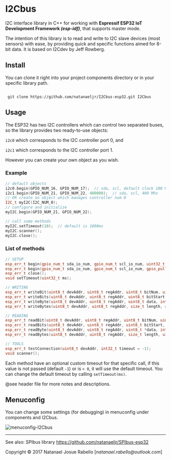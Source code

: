 # **I2Cbus**

I2C interface library in C++ for working with **Espressif ESP32 IoT Development Framework _(esp-idf)_**, that supports master mode.

The intention of this library is to read and write to I2C slave devices (most sensors) with ease, by providing quick and specific functions aimed for 8-bit data. It is based on I2Cdev by Jeff Rowberg.

## Install

You can clone it right into your project components directory or in your specific library path.

```git

 git clone https://github.com/natanaeljr/I2Cbus-esp32.git I2Cbus

```

## Usage

The ESP32 has two I2C controllers which can control two separated buses, so the library provides two ready-to-use objects:

`i2c0` which corresponds to the I2C controller port 0, and

`i2c1` which corresponds to the I2C controller port 1.

However you can create your own object as you wish.

### Example

```C++
// default objects
i2c0.begin(GPIO_NUM_16, GPIO_NUM_17);  // sda, scl, default clock 100 Mhz
i2c1.begin(GPIO_NUM_21, GPIO_NUM_22, 400000);  // sda, scl, 400 Mhz
// OR create an object which manages controller num 0
I2C_t myI2C(I2C_NUM_0);
// configure and initialize
myI2C.begin(GPIO_NUM_21, GPIO_NUM_22);

// call some methods
myI2C.setTimeout(10);  // default is 1000ms
myI2C.scanner();
myI2C.close();
```

### List of methods

```C++
// SETUP
esp_err_t begin(gpio_num_t sda_io_num, gpio_num_t scl_io_num, uint32_t clk_speed = I2CBUS_CLOCKSPEED_DEFAULT);
esp_err_t begin(gpio_num_t sda_io_num, gpio_num_t scl_io_num, gpio_pullup_t sda_pullup_en, gpio_pullup_t scl_pullup_en, uint32_t clk_speed = I2CBUS_CLOCKSPEED_DEFAULT);
esp_err_t close();
void setTimeout(uint32_t ms);

// WRITING
esp_err_t writeBit(uint8_t devAddr, uint8_t regAddr, uint8_t bitNum, uint8_t data, int32_t timeout = -1);
esp_err_t writeBits(uint8_t devAddr, uint8_t regAddr, uint8_t bitStart, uint8_t length, uint8_t data, int32_t timeout = -1);
esp_err_t writeByte(uint8_t devAddr, uint8_t regAddr, uint8_t data, int32_t timeout = -1);
esp_err_t writeBytes(uint8_t devAddr, uint8_t regAddr, size_t length, const uint8_t *data, int32_t timeout = -1);

// READING
esp_err_t readBit(uint8_t devAddr, uint8_t regAddr, uint8_t bitNum, uint8_t *data, int32_t timeout = -1);
esp_err_t readBits(uint8_t devAddr, uint8_t regAddr, uint8_t bitStart, uint8_t length, uint8_t *data, int32_t timeout = -1);
esp_err_t readByte(uint8_t devAddr, uint8_t regAddr, uint8_t *data, int32_t timeout = -1);
esp_err_t readBytes(uint8_t devAddr, uint8_t regAddr, size_t length, uint8_t *data, int32_t timeout = -1);

// TOOLS
esp_err_t testConnection(uint8_t devAddr, int32_t timeout = -1);
void scanner();
```

Each method have an optional custom timeout for that specific call, if this value is not passed (default `-1`) or is `< 0`, it will use the default timeout. You can change the default timeout by calling `setTimeout(ms)`.

@see header file for more notes and descriptions.

## Menuconfig

You can change some settings (for debugging) in menuconfig under components and I2Cbus.

![menuconfig-I2Cbus](https://raw.githubusercontent.com/natanaeljr/gh-assets/master/I2Cbus-esp32/menuconfig1.png "Menuconfig I2Cbus")

---

See also: SPIbus library https://github.com/natanaeljr/SPIbus-esp32

Copyright © 2017 Natanael Josue Rabello [_natanael.rabello@outlook.com_]
